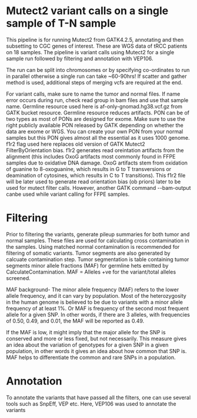 
# Mutect2 variant calls on a single sample of T-N sample

This pipeline is for running Mutect2 from GATK4.2.5, annotating and then subsetting to CGC genes of interest. These are WGS data of tRCC patients on 18 samples. The pipeline is variant calls using Mutect2 for a single sample run followed by filtering and annotation with VEP106.

The run can be split into chromosomes or by specifying co-ordinates to run in parallel otherwise a single run can take ~60-90hrs! If scatter and gather method is used, additional steps of merging vcfs are required at the end. 

For variant calls, make sure to name the tumor and normal files. If name error occurs during run, check read group in bam files and use that sample name. Germline resource used here is af-only-gnomad.hg38.vcf.gz from GATK bucket resource. Germline resource reduces artifacts. PON can be of two types as most of PONs are designed for exome. Make sure to use the right publicly available PON released by GATK depending on whether the data are exome or WGS. You can create your own PON from your normal samples but this PON gives almost all the essential as it uses 1000 genome. 
f1r2 flag used here replaces old version of GATK Mutect2 FilterByOrientation bias. f1r2 generates read oreintation artifacts from the alignment (this includes OxoG artifacts most commonly found in FFPE samples due to oxidative DNA damage. OxoG artifacts stem from oxidation of guanine to 8-oxoguanine, which results in G to T transversions or deamination of cytosines, which results in C to T transitions). This f1r2 file will be later used to generate read orientation bias (ob priors) later to be used for mutect filter calls. However, another GATK command --bam-output canbe used while variant calling for FFPE samples.

# Filtering

Prior to filtering the variants, generate pileup summaries for both tumor and normal samples. These files are used for calculating cross contamination in the samples. Using matched normal contamination is recommended for filtering of somatic variants. Tumor segments are also generated by calcuate contamination step. Tumor segmentation is table containing tumor segments minor allele fractions (MAF) for germline hets emitted by CalculateContamination. MAF = Alleles +ve for the variant/total alleles screened. 

MAF background- The minor allele frequency (MAF) refers to the lower allele frequency, and it can vary by population. Most of the heterozygosity in the human genome is believed to be due to variants with a minor allele frequency of at least 1%.
Or MAF is frequency of the second most frequent allele for a given SNP. In other words, if there are 3 alleles, with frequencies of 0.50, 0.49, and 0.01, the MAF will be reported as 0.49.

If the MAF is low, it might imply that the major allele for the SNP is conserved and more or less fixed, but not necessarily. This measure gives an idea about the variation of genotypes for a given SNP in a given population, in other words it gives an idea about how common that SNP is. MAF helps to differentiate the common and rare SNPs in a population.


# Annotation

To annotate the variants that have passed all the filters, one can use several tools such as SnpEff, VEP etc. Here, VEP106 was used to annotate the variants
